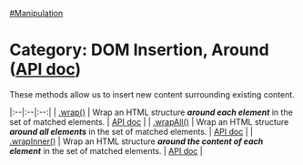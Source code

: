 [#Manipulation](?/manipulation.md)

# Category: DOM Insertion, Around ([API doc](https://api.jquery.com/category/manipulation/dom-insertion-around/))

These methods allow us to insert new content surrounding existing content.

<style>
th { text-align: left; font-style: italic; }
tr td:nth-child(1) { width: 15%; font-weight: bold; }
tr td:nth-child(2) { width: 75%; }
td {
  vertical-align: top;
}
</style>

|:--|:--|:--:|
| [.wrap()](?pages/wrap/) | Wrap an HTML structure **_around each element_** in the set of matched elements. | [API doc](https://api.jquery.com/wrap/) |
| [.wrapAll()](?pages/wrapall/) | Wrap an HTML structure **_around all elements_** in the set of matched elements. | [API doc](https://api.jquery.com/wrapAll/) |
| [.wrapInner()](?pages/wrapinner/) | Wrap an HTML structure **_around the content of each element_** in the set of matched elements. | [API doc](https://api.jquery.com/wrapInner/) |
